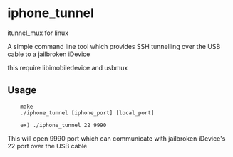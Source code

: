 # iphone_tunnel

itunnel_mux for linux

A simple command line tool which provides SSH tunnelling over the USB cable to a jailbroken iDevice

this require libimobiledevice and usbmux

## Usage

```
	make
	./iphone_tunnel [iphone_port] [local_port]

	ex) ./iphone_tunnel 22 9990
```

This will open 9990 port which can communicate with jailbroken iDevice's 22 port over the USB cable
